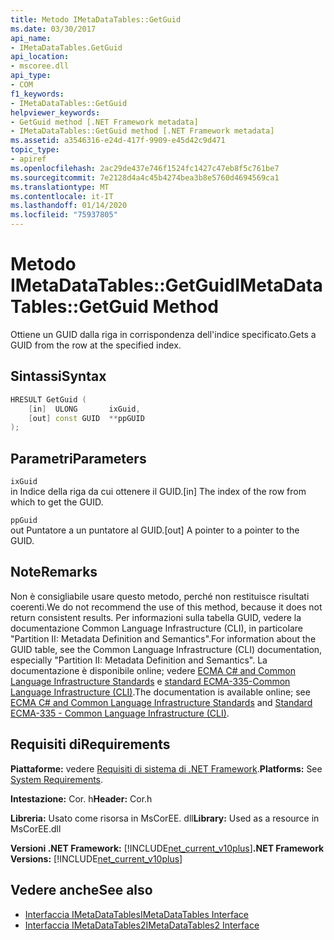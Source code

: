 ```yaml
---
title: Metodo IMetaDataTables::GetGuid
ms.date: 03/30/2017
api_name:
- IMetaDataTables.GetGuid
api_location:
- mscoree.dll
api_type:
- COM
f1_keywords:
- IMetaDataTables::GetGuid
helpviewer_keywords:
- GetGuid method [.NET Framework metadata]
- IMetaDataTables::GetGuid method [.NET Framework metadata]
ms.assetid: a3546316-e24d-417f-9909-e45d42c9d471
topic_type:
- apiref
ms.openlocfilehash: 2ac29de437e746f1524fc1427c47eb8f5c761be7
ms.sourcegitcommit: 7e2128d4a4c45b4274bea3b8e5760d4694569ca1
ms.translationtype: MT
ms.contentlocale: it-IT
ms.lasthandoff: 01/14/2020
ms.locfileid: "75937805"
---
```

# <a name="imetadatatablesgetguid-method"></a><span data-ttu-id="fef10-102">Metodo IMetaDataTables::GetGuid</span><span class="sxs-lookup"><span data-stu-id="fef10-102">IMetaDataTables::GetGuid Method</span></span>
<span data-ttu-id="fef10-103">Ottiene un GUID dalla riga in corrispondenza dell'indice specificato.</span><span class="sxs-lookup"><span data-stu-id="fef10-103">Gets a GUID from the row at the specified index.</span></span>  
  
## <a name="syntax"></a><span data-ttu-id="fef10-104">Sintassi</span><span class="sxs-lookup"><span data-stu-id="fef10-104">Syntax</span></span>  
  
```cpp  
HRESULT GetGuid (   
    [in]  ULONG       ixGuid,  
    [out] const GUID  **ppGUID  
);  
```  
  
## <a name="parameters"></a><span data-ttu-id="fef10-105">Parametri</span><span class="sxs-lookup"><span data-stu-id="fef10-105">Parameters</span></span>  
 `ixGuid`  
 <span data-ttu-id="fef10-106">in Indice della riga da cui ottenere il GUID.</span><span class="sxs-lookup"><span data-stu-id="fef10-106">[in] The index of the row from which to get the GUID.</span></span>  
  
 `ppGuid`  
 <span data-ttu-id="fef10-107">out Puntatore a un puntatore al GUID.</span><span class="sxs-lookup"><span data-stu-id="fef10-107">[out] A pointer to a pointer to the GUID.</span></span>  
  
## <a name="remarks"></a><span data-ttu-id="fef10-108">Note</span><span class="sxs-lookup"><span data-stu-id="fef10-108">Remarks</span></span>  

  <span data-ttu-id="fef10-109">Non è consigliabile usare questo metodo, perché non restituisce risultati coerenti.</span><span class="sxs-lookup"><span data-stu-id="fef10-109">We do not recommend the use of this method, because it does not return consistent results.</span></span> <span data-ttu-id="fef10-110">Per informazioni sulla tabella GUID, vedere la documentazione Common Language Infrastructure (CLI), in particolare "Partition II: Metadata Definition and Semantics".</span><span class="sxs-lookup"><span data-stu-id="fef10-110">For information about the GUID table, see the Common Language Infrastructure (CLI) documentation, especially "Partition II: Metadata Definition and Semantics".</span></span> <span data-ttu-id="fef10-111">La documentazione è disponibile online; vedere [ECMA C# and Common Language Infrastructure Standards](../../../standard/components.md#applicable-standards) e [standard ECMA-335-Common Language Infrastructure (CLI)](http://www.ecma-international.org/publications/standards/Ecma-335.htm).</span><span class="sxs-lookup"><span data-stu-id="fef10-111">The documentation is available online; see [ECMA C# and Common Language Infrastructure Standards](../../../standard/components.md#applicable-standards) and [Standard ECMA-335 - Common Language Infrastructure (CLI)](http://www.ecma-international.org/publications/standards/Ecma-335.htm).</span></span>  
  
## <a name="requirements"></a><span data-ttu-id="fef10-112">Requisiti di</span><span class="sxs-lookup"><span data-stu-id="fef10-112">Requirements</span></span>  
 <span data-ttu-id="fef10-113">**Piattaforme:** vedere [Requisiti di sistema di .NET Framework](../../../../docs/framework/get-started/system-requirements.md).</span><span class="sxs-lookup"><span data-stu-id="fef10-113">**Platforms:** See [System Requirements](../../../../docs/framework/get-started/system-requirements.md).</span></span>  
  
 <span data-ttu-id="fef10-114">**Intestazione:** Cor. h</span><span class="sxs-lookup"><span data-stu-id="fef10-114">**Header:** Cor.h</span></span>  
  
 <span data-ttu-id="fef10-115">**Libreria:** Usato come risorsa in MsCorEE. dll</span><span class="sxs-lookup"><span data-stu-id="fef10-115">**Library:** Used as a resource in MsCorEE.dll</span></span>  
  
 <span data-ttu-id="fef10-116">**Versioni .NET Framework:** [!INCLUDE[net_current_v10plus](../../../../includes/net-current-v10plus-md.md)]</span><span class="sxs-lookup"><span data-stu-id="fef10-116">**.NET Framework Versions:** [!INCLUDE[net_current_v10plus](../../../../includes/net-current-v10plus-md.md)]</span></span>  
  
## <a name="see-also"></a><span data-ttu-id="fef10-117">Vedere anche</span><span class="sxs-lookup"><span data-stu-id="fef10-117">See also</span></span>

- [<span data-ttu-id="fef10-118">Interfaccia IMetaDataTables</span><span class="sxs-lookup"><span data-stu-id="fef10-118">IMetaDataTables Interface</span></span>](../../../../docs/framework/unmanaged-api/metadata/imetadatatables-interface.md)
- [<span data-ttu-id="fef10-119">Interfaccia IMetaDataTables2</span><span class="sxs-lookup"><span data-stu-id="fef10-119">IMetaDataTables2 Interface</span></span>](../../../../docs/framework/unmanaged-api/metadata/imetadatatables2-interface.md)
